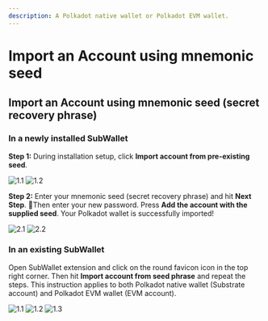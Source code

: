 ```yaml
---
description: A Polkadot native wallet or Polkadot EVM wallet.
---
```


# Import an Account using mnemonic seed

## **Import an Account using mnemonic seed (secret recovery phrase)**&#x20;

### **In a newly installed SubWallet**&#x20;

**Step 1:** During installation setup, click **Import account from pre-existing seed**.

![1.1](<../../.gitbook/assets/Screen Shot 2022-04-13 at 14.59.24.png>) ![1.2](<../../.gitbook/assets/Screen Shot 2022-04-13 at 14.56.01.png>)

**Step 2:** Enter your mnemonic seed (secret recovery phrase) and hit **Next Step**. Then enter your new password. Press **Add the account with the supplied seed**. Your Polkadot wallet is successfully imported!

![2.1](<../../.gitbook/assets/import (1).png>) ![2.2](<../../.gitbook/assets/import 2.png>)

### **In an existing SubWallet**

Open SubWallet extension and click on the round favicon icon in the top right corner. Then hit **Import account from seed phrase** and repeat the steps. This instruction applies to both Polkadot native wallet (Substrate account) and Polkadot EVM wallet (EVM account).

![1.1](../../.gitbook/assets/import3.png) ![1.2](<../../.gitbook/assets/import 4.png>) ![1.3](<../../.gitbook/assets/import 5.png>)
